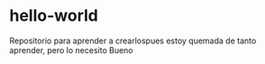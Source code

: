 # hello-world
Repositorio para aprender a crearlospues estoy quemada de tanto aprender, pero lo necesito
Bueno 
